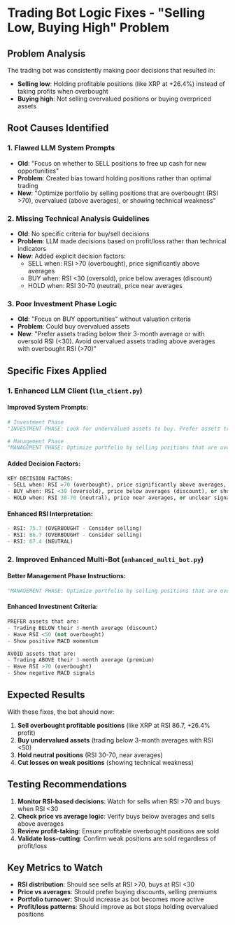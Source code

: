 # Trading Bot Logic Fixes - "Selling Low, Buying High" Problem

## Problem Analysis

The trading bot was consistently making poor decisions that resulted in:
- **Selling low**: Holding profitable positions (like XRP at +26.4%) instead of taking profits when overbought
- **Buying high**: Not selling overvalued positions or buying overpriced assets

## Root Causes Identified

### 1. **Flawed LLM System Prompts**
- **Old**: "Focus on whether to SELL positions to free up cash for new opportunities"
- **Problem**: Created bias toward holding positions rather than optimal trading
- **New**: "Optimize portfolio by selling positions that are overbought (RSI >70), overvalued (above averages), or showing technical weakness"

### 2. **Missing Technical Analysis Guidelines**
- **Old**: No specific criteria for buy/sell decisions
- **Problem**: LLM made decisions based on profit/loss rather than technical indicators
- **New**: Added explicit decision factors:
  - SELL when: RSI >70 (overbought), price significantly above averages
  - BUY when: RSI <30 (oversold), price below averages (discount)
  - HOLD when: RSI 30-70 (neutral), price near averages

### 3. **Poor Investment Phase Logic**
- **Old**: "Focus on BUY opportunities" without valuation criteria
- **Problem**: Could buy overvalued assets
- **New**: "Prefer assets trading below their 3-month average or with oversold RSI (<30). Avoid overvalued assets trading above averages with overbought RSI (>70)"

## Specific Fixes Applied

### 1. **Enhanced LLM Client (`llm_client.py`)**

#### Improved System Prompts:
```python
# Investment Phase
"INVESTMENT PHASE: Look for undervalued assets to buy. Prefer assets trading below their 3-month average or with oversold RSI (<30). Avoid overvalued assets trading above averages with overbought RSI (>70)."

# Management Phase  
"MANAGEMENT PHASE: Optimize portfolio by selling positions that are overbought (RSI >70), overvalued (above averages), or showing technical weakness. Hold positions that are still technically sound or undervalued."
```

#### Added Decision Factors:
```python
KEY DECISION FACTORS:
- SELL when: RSI >70 (overbought), price significantly above averages, or showing reversal signals
- BUY when: RSI <30 (oversold), price below averages (discount), or showing strong momentum
- HOLD when: RSI 30-70 (neutral), price near averages, or unclear signals
```

#### Enhanced RSI Interpretation:
```python
- RSI: 75.7 (OVERBOUGHT - Consider selling)
- RSI: 86.7 (OVERBOUGHT - Consider selling)  
- RSI: 67.4 (NEUTRAL)
```

### 2. **Improved Enhanced Multi-Bot (`enhanced_multi_bot.py`)**

#### Better Management Phase Instructions:
```python
"MANAGEMENT PHASE: Optimize portfolio by selling positions that are overbought (RSI >70), overvalued (above averages), or showing technical weakness. Hold positions that are still technically sound or undervalued. Focus on technical analysis, not just profit/loss."
```

#### Enhanced Investment Criteria:
```python
PREFER assets that are:
- Trading BELOW their 3-month average (discount)
- Have RSI <50 (not overbought)
- Show positive MACD momentum

AVOID assets that are:
- Trading ABOVE their 3-month average (premium)
- Have RSI >70 (overbought)
- Show negative MACD signals
```

## Expected Results

With these fixes, the bot should now:

1. **Sell overbought profitable positions** (like XRP at RSI 86.7, +26.4% profit)
2. **Buy undervalued assets** (trading below 3-month averages with RSI <50)
3. **Hold neutral positions** (RSI 30-70, near averages)
4. **Cut losses on weak positions** (showing technical weakness)

## Testing Recommendations

1. **Monitor RSI-based decisions**: Watch for sells when RSI >70 and buys when RSI <30
2. **Check price vs average logic**: Verify buys below averages and sells above averages
3. **Review profit-taking**: Ensure profitable overbought positions are sold
4. **Validate loss-cutting**: Confirm weak positions are sold regardless of profit/loss

## Key Metrics to Watch

- **RSI distribution**: Should see sells at RSI >70, buys at RSI <30
- **Price vs averages**: Should prefer buying discounts, selling premiums
- **Portfolio turnover**: Should increase as bot becomes more active
- **Profit/loss patterns**: Should improve as bot stops holding overvalued positions 